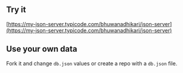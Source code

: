 ## Try it

[https://my-json-server.typicode.com/bhuwanadhikari/json-server](https://my-json-server.typicode.com/bhuwanadhikari/json-server)

## Use your own data

Fork it and change `db.json` values or create a repo with a `db.json` file.
